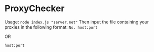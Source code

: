# ProxyChecker

Usage: `node index.js "server.net"`
Then input the file containing your proxies in the following format:
`No. host:port`

OR

`host:port`
